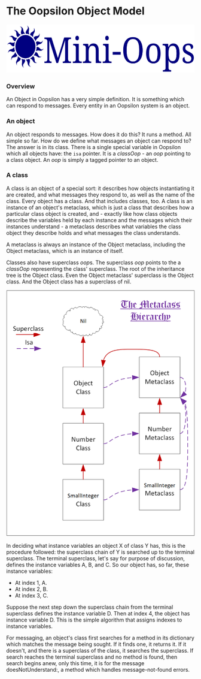 # The Oopsilon Object Model

<img src="Logo/Oopsilon.png" alt="Oopsilon logo" width="585" height="129">

### Overview
An Object in Oopsilon has a very simple definition. It is something which can
respond to messages. Every entity in an Oopsilon system is an object.

### An object

An object responds to messages. How does it do this? It runs a method. All
simple so far. How do we define what messages an object can respond to? The
answer is in its class. There is a single special variable in Oopsilon which
all objects have: the `isa` pointer. It is a *classOop* - an *oop* pointing
to a class object. An *oop* is simply a tagged pointer to an object.

### A class

A class is an object of a special sort: it describes how objects instantiating it
are created, and what messages they respond to, as well as the name of the
class. Every object has a class. And that includes classes, too. A class is an
instance of an object's metaclass, which is just a class that describes how
a particular class object is created, and - exactly like how class objects
describe the variables held by each instance and the messages which their
instances understand - a metaclass describes what variables the class object
they describe holds and what messages the class understands.

A metaclass is always an instance of the Object metaclass, including the Object
metaclass, which is an instance of itself.

Classes also have superclass *oop*s. The superclass *oop* points to the a
*classOop* representing the class' superclass. The root of the inheritance
tree is the Object class. Even the Object metaclass' superclass is the Object
class. And the Object class has a superclass of nil.

<img src="Design/Metaclass.png">

In deciding what instance variables an object X of class Y has, this is the
procedure followed: the superclass chain of Y is searched up to the terminal
superclass. The terminal superclass, let's say for purpose of discussion,
defines the instance variables A, B, and C. So our object has, so far, these
instance variables:

- At index 1, A.
- At index 2, B.
- At index 3, C.

Suppose the next step down the superclass chain from the terminal superclass
defines the instance variable D. Then at index 4, the object has instance
variable D. This is the simple algorithm that assigns indexes to instance
variables.

For messaging, an object's class first searches for a method in its dictionary
which matches the message being sought. If it finds one, it returns it. If it
doesn't, and there is a superclass of the class, it searches the superclass.
If search reaches the terminal superclass and no method is found, then search
begins anew, only this time, it is for the message doesNotUnderstand:, a method
which handles message-not-found errors.
